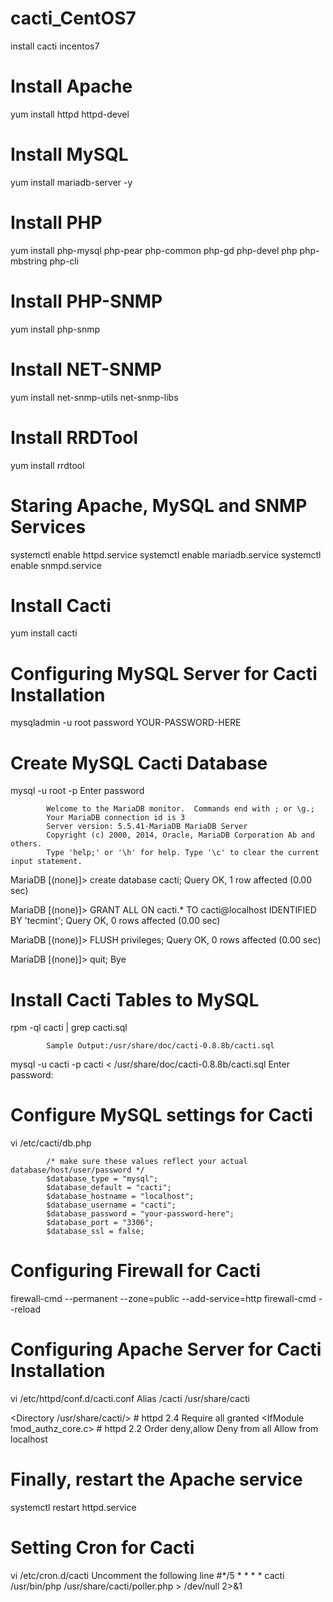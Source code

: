 # cacti_CentOS7
install cacti incentos7
# Install Apache
yum install httpd httpd-devel
# Install MySQL
yum install mariadb-server -y
# Install PHP
yum install php-mysql php-pear php-common php-gd php-devel php php-mbstring php-cli
# Install PHP-SNMP
yum install php-snmp
# Install NET-SNMP
yum install net-snmp-utils net-snmp-libs
# Install RRDTool
yum install rrdtool
# Staring Apache, MySQL and SNMP Services
systemctl enable httpd.service
systemctl enable mariadb.service
systemctl enable snmpd.service
# Install Cacti
yum install cacti
# Configuring MySQL Server for Cacti Installation
mysqladmin -u root password YOUR-PASSWORD-HERE
# Create MySQL Cacti Database
mysql -u root -p
Enter password

            Welcome to the MariaDB monitor.  Commands end with ; or \g.;
            Your MariaDB connection id is 3
            Server version: 5.5.41-MariaDB MariaDB Server
            Copyright (c) 2000, 2014, Oracle, MariaDB Corporation Ab and others.
            Type 'help;' or '\h' for help. Type '\c' to clear the current input statement.

MariaDB [(none)]> create database cacti;
Query OK, 1 row affected (0.00 sec)

MariaDB [(none)]> GRANT ALL ON cacti.* TO cacti@localhost IDENTIFIED BY 'tecmint';
Query OK, 0 rows affected (0.00 sec)

MariaDB [(none)]> FLUSH privileges;
Query OK, 0 rows affected (0.00 sec)

MariaDB [(none)]> quit;
Bye

# Install Cacti Tables to MySQL
rpm -ql cacti | grep cacti.sql

            Sample Output:/usr/share/doc/cacti-0.8.8b/cacti.sql

mysql -u cacti -p cacti < /usr/share/doc/cacti-0.8.8b/cacti.sql
Enter password:

# Configure MySQL settings for Cacti
vi /etc/cacti/db.php

            /* make sure these values reflect your actual database/host/user/password */
            $database_type = "mysql";
            $database_default = "cacti";
            $database_hostname = "localhost";
            $database_username = "cacti";
            $database_password = "your-password-here";
            $database_port = "3306";
            $database_ssl = false;

# Configuring Firewall for Cacti
firewall-cmd --permanent --zone=public --add-service=http
firewall-cmd --reload

# Configuring Apache Server for Cacti Installation
vi /etc/httpd/conf.d/cacti.conf
  Alias /cacti    /usr/share/cacti

  <Directory /usr/share/cacti/>
        <IfModule mod_authz_core.c>
                # httpd 2.4
                Require all granted
        </IfModule>
        <IfModule !mod_authz_core.c>
                # httpd 2.2
                Order deny,allow
                Deny from all
                Allow from localhost
            
            
# Finally, restart the Apache service
systemctl restart httpd.service

# Setting Cron for Cacti
vi /etc/cron.d/cacti
Uncomment the following line
    #*/5 * * * *    cacti   /usr/bin/php /usr/share/cacti/poller.php > /dev/null 2>&1



